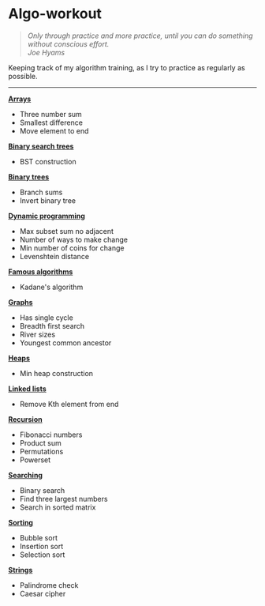 # Algo-workout

> *Only through practice and more practice, until you can do something without conscious effort.*  
> *Joe Hyams*

Keeping track of my algorithm training, as I try to practice as regularly as possible.
___

**[Arrays](https://github.com/To-jak/Algo-workout/blob/master/Arrays/Arrays.ipynb)**
* Three number sum
* Smallest difference
* Move element to end

**[Binary search trees](https://github.com/To-jak/Algo-workout/blob/master/Binary%20search%20trees/binary_search_trees.ipynb)**
* BST construction

**[Binary trees](https://github.com/To-jak/Algo-workout/blob/master/Binary%20Trees/binary_trees.ipynb)**
* Branch sums
* Invert binary tree

**[Dynamic programming](https://github.com/To-jak/Algo-workout/blob/master/Dynamic%20programming/dynamic_programming.ipynb)**
* Max subset sum no adjacent
* Number of ways to make change
* Min number of coins for change
* Levenshtein distance

**[Famous algorithms](https://github.com/To-jak/Algo-workout/blob/master/Famous%20algorithms/famous_algorithms.ipynb)**
* Kadane's algorithm

**[Graphs](https://github.com/To-jak/Algo-workout/blob/master/Graphs/graphs.ipynb)**
* Has single cycle
* Breadth first search
* River sizes
* Youngest common ancestor

**[Heaps](https://github.com/To-jak/Algo-workout/blob/master/Heaps/heaps.ipynb)**
* Min heap construction

**[Linked lists](https://github.com/To-jak/Algo-workout/blob/master/Linked%20lists/linked_lists.ipynb)**
* Remove Kth element from end

**[Recursion](https://github.com/To-jak/Algo-workout/blob/master/Recursion/Recursion.ipynb)**
* Fibonacci numbers
* Product sum
* Permutations
* Powerset

**[Searching](https://github.com/To-jak/Algo-workout/blob/master/Searching/Searching.ipynb)**
* Binary search
* Find three largest numbers
* Search in sorted matrix

**[Sorting](https://github.com/To-jak/Algo-workout/blob/master/Sorting/Sorting.ipynb)**
* Bubble sort
* Insertion sort
* Selection sort

**[Strings](https://github.com/To-jak/Algo-workout/blob/master/Strings/strings.ipynb)**
* Palindrome check
* Caesar cipher
